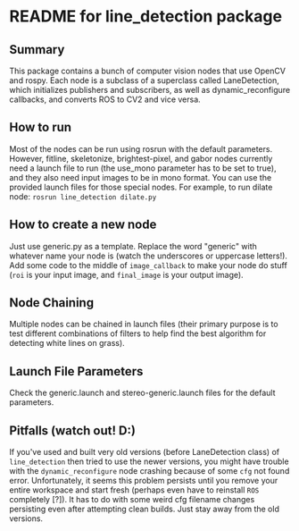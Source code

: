 # README for line_detection package

## Summary
This package contains a bunch of computer vision nodes that use OpenCV and rospy. Each node is a subclass of a superclass called LaneDetection, which initializes publishers and subscribers, as well as dynamic_reconfigure callbacks, and converts ROS to CV2 and vice versa.

## How to run
Most of the nodes can be run using rosrun with the default parameters. However, fitline, skeletonize, brightest-pixel, and gabor nodes currently need a launch file to run (the use_mono parameter has to be set to true), and they also need input images to be in mono format. You can use the provided launch files for those special nodes.
For example, to run dilate node: `rosrun line_detection dilate.py`

## How to create a new node
Just use generic.py as a template. Replace the word "generic" with whatever name your node is (watch the underscores or uppercase letters!). Add some code to the middle of `image_callback` to make your node do stuff (`roi` is your input image, and `final_image` is your output image).

## Node Chaining
Multiple nodes can be chained in launch files (their primary purpose is to test different combinations of filters to help find the best algorithm for detecting white lines on grass).

## Launch File Parameters
Check the generic.launch and stereo-generic.launch files for the default parameters.

## Pitfalls (watch out! D:)
If you've used and built very old versions (before LaneDetection class) of `line_detection` then tried to use the newer versions, you might have trouble with the `dynamic_reconfigure` node crashing because of some `cfg` not found error. Unfortunately, it seems this problem persists until you remove your entire workspace and start fresh (perhaps even have to reinstall `ROS` completely [?]). It has to do with some weird cfg filename changes persisting even after attempting clean builds. Just stay away from the old versions.
